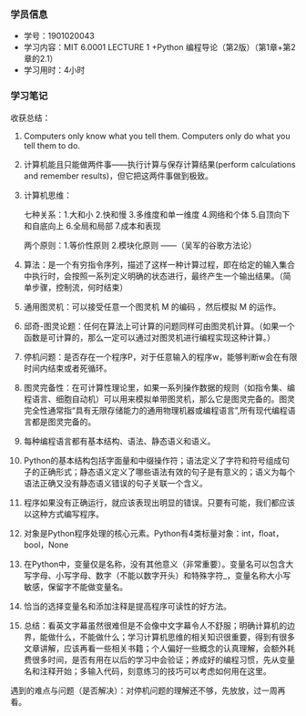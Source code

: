 ### 学员信息
- 学号：1901020043
- 学习内容：MIT 6.0001 LECTURE 1 +Python 编程导论（第2版）（第1章+第2章的2.1）
- 学习用时：4小时

### 学习笔记

收获总结：

1. Computers only know what you tell them. Computers only do what you tell them to do. 

2. 计算机能且只能做两件事——执行计算与保存计算结果(perform calculations and remember results)，但它把这两件事做到极致。

3. 计算机思维：

   七种关系：1.大和小 2.快和慢 3.多维度和单一维度 4.网络和个体 5.自顶向下和自底向上 6.全局和局部 7.成本和表现 

   两个原则：1.等价性原则 2.模块化原则 ——（吴军的谷歌方法论）

4. 算法：是一个有穷指令序列，描述了这样一种计算过程，即在给定的输入集合中执行时，会按照一系列定义明确的状态进行，最终产生一个输出结果。（简单步骤，控制流，何时结束）

5. 通用图灵机：可以接受任意一个图灵机 M 的编码<M> ，然后模拟 M 的运作。

6. 邱奇-图灵论题：任何在算法上可计算的问题同样可由图灵机计算。（如果一个函数是可计算的，那么一定可以通过对图灵机进行编程实现这种计算。）

7. 停机问题：是否存在一个程序P，对于任意输入的程序w，能够判断w会在有限时间内结束或者死循环。

8. 图灵完备性：在可计算性理论里，如果一系列操作数据的规则（如指令集、编程语言、细胞自动机）可以用来模拟单带图灵机，那么它是图灵完备的。图灵完全性通常指“具有无限存储能力的通用物理机器或编程语言”,所有现代编程语言都是图灵完备的。

9. 每种编程语言都有基本结构、语法、静态语义和语义。

10. Python的基本结构包括字面量和中缀操作符；语法定义了字符和符号组成句子的正确形式；静态语义定义了哪些语法有效的句子是有意义的；语义为每个语法正确又没有静态语义错误的句子关联一个含义。

11. 程序如果没有正确运行，就应该表现出明显的错误。只要有可能，我们都应该以这种方式编写程序。

12. 对象是Python程序处理的核心元素。Python有4类标量对象：int，float，bool，None

13. 在Python中，变量仅是名称，没有其他意义（非常重要）。变量名可以包含大写字母、小写字母、数字（不能以数字开头）和特殊字符_，变量名称大小写敏感，保留字不能做变量名。

14. 恰当的选择变量名和添加注释是提高程序可读性的好方法。

15. 总结：看英文字幕虽然很难但是不会像中文字幕令人不舒服；明确计算机的边界，能做什么，不能做什么；学习计算机思维的相关知识很重要，得到有很多文章讲解，应该再看一些相关书籍；个人偏好一些概念的认真理解，会额外耗费很多时间，是否有用在以后的学习中会验证；养成好的编程习惯，先从变量名和注释开始；多输入代码，刻意练习的技巧可以考虑如何用在这里。



遇到的难点与问题（是否解决）：对停机问题的理解还不够，先放放，过一周再看。